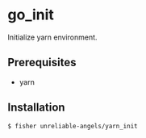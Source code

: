 # go_init

Initialize yarn environment.

## Prerequisites

- yarn

## Installation

```
$ fisher unreliable-angels/yarn_init
```
